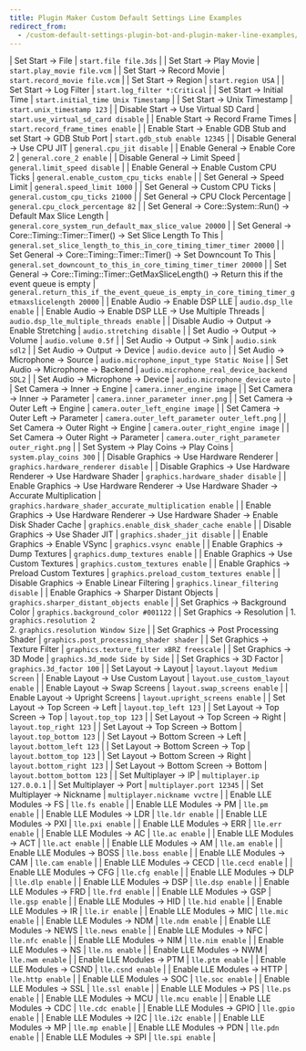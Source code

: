 ```yaml
---
title: Plugin Maker Custom Default Settings Line Examples
redirect_from:
  - /custom-default-settings-plugin-bot-and-plugin-maker-line-examples/
---
```


| Set Start -> File | `start.file file.3ds` |
| Set Start -> Play Movie | `start.play_movie file.vcm` |
| Set Start -> Record Movie | `start.record_movie file.vcm` |
| Set Start -> Region | `start.region USA` |
| Set Start -> Log Filter | `start.log_filter *:Critical` |
| Set Start -> Initial Time | `start.initial_time Unix Timestamp` |
| Set Start -> Unix Timestamp | `start.unix_timestamp 123` |
| Disable Start -> Use Virtual SD Card | `start.use_virtual_sd_card disable` |
| Enable Start -> Record Frame Times | `start.record_frame_times enable` |
| Enable Start -> Enable GDB Stub and set Start -> GDB Stub Port | `start.gdb_stub enable 12345` |
| Disable General -> Use CPU JIT | `general.cpu_jit disable` |
| Enable General -> Enable Core 2 | `general.core_2 enable` |
| Disable General -> Limit Speed | `general.limit_speed disable` |
| Enable General -> Enable Custom CPU Ticks | `general.enable_custom_cpu_ticks enable` |
| Set General -> Speed Limit | `general.speed_limit 1000` |
| Set General -> Custom CPU Ticks | `general.custom_cpu_ticks 21000` |
| Set General -> CPU Clock Percentage | `general.cpu_clock_percentage 82` |
| Set General -> Core::System::Run() -> Default Max Slice Length | `general.core_system_run_default_max_slice_value 20000` |
| Set General -> Core::Timing::Timer::Timer() -> Set Slice Length To This | `general.set_slice_length_to_this_in_core_timing_timer_timer 20000` |
| Set General -> Core::Timing::Timer::Timer() -> Set Downcount To This | `general.set_downcount_to_this_in_core_timing_timer_timer 20000` |
| Set General -> Core::Timing::Timer::GetMaxSliceLength() -> Return this if the event queue is empty | `general.return_this_if_the_event_queue_is_empty_in_core_timing_timer_getmaxslicelength 20000` |
| Enable Audio -> Enable DSP LLE | `audio.dsp_lle enable` |
| Enable Audio -> Enable DSP LLE -> Use Multiple Threads | `audio.dsp_lle_multiple_threads enable` |
| Disable Audio -> Output -> Enable Stretching | `audio.stretching disable` |
| Set Audio -> Output -> Volume | `audio.volume 0.5f` |
| Set Audio -> Output -> Sink | `audio.sink sdl2` |
| Set Audio -> Output -> Device | `audio.device auto` |
| Set Audio -> Microphone -> Source | `audio.microphone_input_type Static Noise` |
| Set Audio -> Microphone -> Backend | `audio.microphone_real_device_backend SDL2` |
| Set Audio -> Microphone -> Device | `audio.microphone_device auto` |
| Set Camera -> Inner -> Engine | `camera.inner_engine image` |
| Set Camera -> Inner -> Parameter | `camera.inner_parameter inner.png` |
| Set Camera -> Outer Left -> Engine | `camera.outer_left_engine image` |
| Set Camera -> Outer Left -> Parameter | `camera.outer_left_parameter outer_left.png` |
| Set Camera -> Outer Right -> Engine | `camera.outer_right_engine image` |
| Set Camera -> Outer Right -> Parameter | `camera.outer_right_parameter outer_right.png` |
| Set System -> Play Coins -> Play Coins | `system.play_coins 300` |
| Disable Graphics -> Use Hardware Renderer | `graphics.hardware_renderer disable` |
| Disable Graphics -> Use Hardware Renderer -> Use Hardware Shader | `graphics.hardware_shader disable` |
| Enable Graphics -> Use Hardware Renderer -> Use Hardware Shader -> Accurate Multiplication | `graphics.hardware_shader_accurate_multiplication enable` |
| Enable Graphics -> Use Hardware Renderer -> Use Hardware Shader -> Enable Disk Shader Cache | `graphics.enable_disk_shader_cache enable` |
| Disable Graphics -> Use Shader JIT | `graphics.shader_jit disable` |
| Enable Graphics -> Enable VSync | `graphics.vsync enable` |
| Enable Graphics -> Dump Textures | `graphics.dump_textures enable` |
| Enable Graphics -> Use Custom Textures | `graphics.custom_textures enable` |
| Enable Graphics -> Preload Custom Textures | `graphics.preload_custom_textures enable` |
| Disable Graphics -> Enable Linear Filtering | `graphics.linear_filtering disable` |
| Enable Graphics -> Sharper Distant Objects | `graphics.sharper_distant_objects enable` |
| Set Graphics -> Background Color | `graphics.background_color #001122` |
| Set Graphics -> Resolution | 1. `graphics.resolution 2`<br>2. `graphics.resolution Window Size` |
| Set Graphics -> Post Processing Shader | `graphics.post_processing_shader shader` |
| Set Graphics -> Texture Filter | `graphics.texture_filter xBRZ freescale` |
| Set Graphics -> 3D Mode | `graphics.3d_mode Side by Side` |
| Set Graphics -> 3D Factor | `graphics.3d_factor 100` |
| Set Layout -> Layout | `layout.layout Medium Screen` |
| Enable Layout -> Use Custom Layout | `layout.use_custom_layout enable` |
| Enable Layout -> Swap Screens | `layout.swap_screens enable` |
| Enable Layout -> Upright Screens | `layout.upright_screens enable` |
| Set Layout -> Top Screen -> Left | `layout.top_left 123` |
| Set Layout -> Top Screen -> Top | `layout.top_top 123` |
| Set Layout -> Top Screen -> Right | `layout.top_right 123` |
| Set Layout -> Top Screen -> Bottom | `layout.top_bottom 123` |
| Set Layout -> Bottom Screen -> Left | `layout.bottom_left 123` |
| Set Layout -> Bottom Screen -> Top | `layout.bottom_top 123` |
| Set Layout -> Bottom Screen -> Right | `layout.bottom_right 123` |
| Set Layout -> Bottom Screen -> Bottom | `layout.bottom_bottom 123` |
| Set Multiplayer -> IP | `multiplayer.ip 127.0.0.1` |
| Set Multiplayer -> Port | `multiplayer.port 12345` |
| Set Multiplayer -> Nickname | `multiplayer.nickname vvctre` |
| Enable LLE Modules -> FS | `lle.fs enable` |
| Enable LLE Modules -> PM | `lle.pm enable` |
| Enable LLE Modules -> LDR | `lle.ldr enable` |
| Enable LLE Modules -> PXI | `lle.pxi enable` |
| Enable LLE Modules -> ERR | `lle.err enable` |
| Enable LLE Modules -> AC | `lle.ac enable` |
| Enable LLE Modules -> ACT | `lle.act enable` |
| Enable LLE Modules -> AM | `lle.am enable` |
| Enable LLE Modules -> BOSS | `lle.boss enable` |
| Enable LLE Modules -> CAM | `lle.cam enable` |
| Enable LLE Modules -> CECD | `lle.cecd enable` |
| Enable LLE Modules -> CFG | `lle.cfg enable` |
| Enable LLE Modules -> DLP | `lle.dlp enable` |
| Enable LLE Modules -> DSP | `lle.dsp enable` |
| Enable LLE Modules -> FRD | `lle.frd enable` |
| Enable LLE Modules -> GSP | `lle.gsp enable` |
| Enable LLE Modules -> HID | `lle.hid enable` |
| Enable LLE Modules -> IR | `lle.ir enable` |
| Enable LLE Modules -> MIC | `lle.mic enable` |
| Enable LLE Modules -> NDM | `lle.ndm enable` |
| Enable LLE Modules -> NEWS | `lle.news enable` |
| Enable LLE Modules -> NFC | `lle.nfc enable` |
| Enable LLE Modules -> NIM | `lle.nim enable` |
| Enable LLE Modules -> NS | `lle.ns enable` |
| Enable LLE Modules -> NWM | `lle.nwm enable` |
| Enable LLE Modules -> PTM | `lle.ptm enable` |
| Enable LLE Modules -> CSND | `lle.csnd enable` |
| Enable LLE Modules -> HTTP | `lle.http enable` |
| Enable LLE Modules -> SOC | `lle.soc enable` |
| Enable LLE Modules -> SSL | `lle.ssl enable` |
| Enable LLE Modules -> PS | `lle.ps enable` |
| Enable LLE Modules -> MCU | `lle.mcu enable` |
| Enable LLE Modules -> CDC | `lle.cdc enable` |
| Enable LLE Modules -> GPIO | `lle.gpio enable` |
| Enable LLE Modules -> I2C | `lle.i2c enable` |
| Enable LLE Modules -> MP | `lle.mp enable` |
| Enable LLE Modules -> PDN | `lle.pdn enable` |
| Enable LLE Modules -> SPI | `lle.spi enable` |
